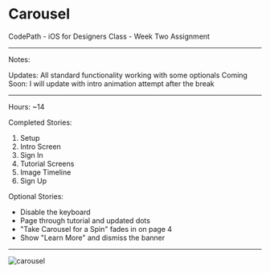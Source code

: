 # Carousel
CodePath - iOS for Designers Class - Week Two Assignment

-----------------------

Notes:

Updates: All standard functionality working with some optionals
Coming Soon: I will update with intro animation attempt after the break

-----------------------

Hours: ~14

Completed Stories:
  1. Setup
  2. Intro Screen
  3. Sign In
  4. Tutorial Screens
  5. Image Timeline
  6. Sign Up

Optional Stories: 
  - Disable the keyboard
  - Page through tutorial and updated dots
  - "Take Carousel for a Spin" fades in on page 4
  - Show "Learn More" and dismiss the banner
  
---------------

![carousel](https://cloud.githubusercontent.com/assets/12131281/10156502/9ff2e6f8-6636-11e5-9bc9-54147bdbbae1.gif)

